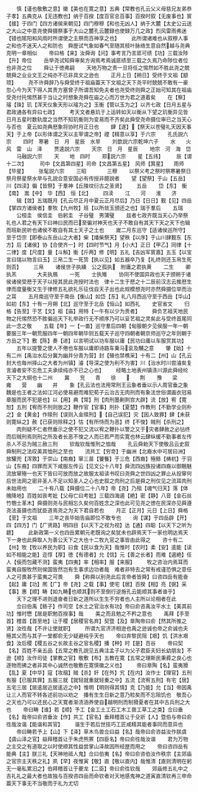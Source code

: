 <!-- { "loadSidebar": true } -->
　　慎【谨也敬敷之意】徽【美也在寛之意】五典【常教也孔云父义母慈兄友弟恭子孝】五典克从【无违教也】纳于百揆【度百官总百事】百揆时叙【无废事也】賔【接】于四门【四方诸侯来朝见】四门穆穆【和也无凶人】纳于大麓【太史公云送之大山之中意尧使舜摄祭事于大山之麓孔云麓録也使録万几之政】烈风雷雨弗迷【错也隂阳和风雨时所谓使之主祭而百神享之也】
　　此所谓诸难也从叙穆人事之和也不迷天人之和防也　舜歴试气象如春气至随其枝叶脉络生意自然越与尧典克明一章相似
　　帝曰格【来】汝舜询【问】事考言乃言厎可绩【功】三载汝陟【升】帝位
　　岳举尧试知舜审矣方询焉考焉诚厎绩至三载之久焉乃命陟位者位也非尧之位
　　舜让于徳弗嗣
　　天地万物之责一旦将任之惕然如不胜此尧之兢兢舜之业业文王之纯亦不已非具文之逊也
　　正月上日【朔日】受终于文祖【颛顼】
　　尧不许舜辞乃与舜受终于祖庙葢天下文祖之天下尧平时兢兢不敢有一豪忽心今为天下得人其责方塞曾子所谓吾知免夫者也尧受终则舜之正始可知其在祖庙受尧付托惕然甚于当让之时想象尧舜在庙之心而万世为君之道着矣
　　在【察】璿【珠】玑【浑天仪象天形以璿为之】玉衡【管以玉为之】以齐七政【日月五星与君政通各有异曰七政】
　　考天文者悬玑于上运转如天以衡从下望之玑衡异见皆日月五星时数轨度之当然不知玑衡则为变易而不齐矣此舜受尧命摄位审已之当天心与否也　夏云如尧典厯象将协时月正日也
　　肆【遂】【祭天以苍璧礼天因天事天】于上帝【以形体谓之天以主宰谓之帝】禋【精意以享】于六宗
　　孔氏説六宗
　　四时　寒暑　日　月　星辰　水旱
　　刘歆説六宗乾坤六子
　　水　　火　风　雷　山　泽
　　贾逵説六宗
　　天宗　日　月　星辰
　　地宗　河　海　岱
　　马融説六宗
　　天　　地　四时
　　郑説六宗
　　星【五纬】　　　辰【谓十二次】　　　司中【文昌第四星】司命【文昌第五星】　风师【箕星】　　雨师【毕星】
　　张髦説六宗
　　三昭　　　　三穆
　　以祭义考之祭时祭寒暑祭日祭月祭星祭水旱与孔説合意安国必有传授非臆説者
　　望【望祭】于山【五岳】川【四渎】徧【皆祭】于羣神【丘陵坟衍古之圣贤】
　　五岳
　　岱【东】　衡【南】　嵩【中】　华【西】　恒【北】
　　四渎
　　江　　河　　淮　　济
　　辑【敛】五瑞既月【孔云尽正月中夏云正月尽后】乃日【日日】觐【见】四岳【掌四方诸侯者】羣牧【九州牧】班【以所敛玉颁还之也】瑞于羣后
　　五瑞
　　公桓圭　侯信圭　伯躬圭　子谷璧　男蒲璧
　　兹者七政齐既当天心乃举祭礼也人君之有天下曰神曰民而已至徧对神天也天子不敢自有其天下天之天下也辑而班新民听也诸侯不敢自有其土天子之土也
　　嵗二月东巡守【适诸侯巡所守】至于岱宗【即泰山东岳山之大者】柴【燔柴祭天】望秩【以序】于山川肆觐东【东方】后【诸侯】协【合使齐一】时【四时节气】月【小大】正日【甲乙】同律【十二律】度【尺度】量【斗斛】衡【斤两】修【明】五礼【吉凶军賔嘉】五玉【以宝言曰瑞以物言曰玉】三帛二生一死贽【执以见】如五器卒乃复【礼终则还玉帛生死则否】
　　三帛
　　诸侯世子执纁　公之孤执　附庸之君执黄
　　二生
　　卿执羔　　　　大夫执鴈
　　一死
　　士执雉
　　协同不使国异政也天子颁朔于诸侯诸侯受厯于天子以授其民此尧授时法也　律十二生于厯之十二辰前汉志云推厯生律而度量衡又生于律修五礼欲礼乐征伐自天子出也此规模想尧时亦然舜摄位举而治之耳
　　五月南巡守至于南岳【衡山】如岱【东】礼八月西巡守至于西岳【华山】如初【东】十有一月朔【北】巡守至于北岳【恒山】如西礼
　　史官省文
　　归格【告至】于艺【文】祖【庙】用特【一牛有以少为贵者】
　　舜负艺祖天地民物之托惕然恐不胜徧巡天下礼举政行无不顺序乃可以妥艺祖之灵矣此与受终首尾同此一念之敬
　　五载【年】一【一畨】巡守羣后四朝【甸服朝夕见侯服一年一朝要服三年一朝荒服四年一朝四年朝毕则五载天子巡守四朝者朝京师巡守之年则朝于方岳之下】敷【陈】奏【进】以言明试以功车服以庸【民功曰庸以车服赏其功】
　　五年以提警之使人不倦也车服以庸即诗路车乗马衮及黼之意
　　肇【始】十有二州【禹治水后分冀为幽并分青为营】封【殖也禁樵采】十有二【州】山【孔云封大也毎州择山之大者为州镇】濬【导深之使为利不为害】川【治水时川尝濬矣复言濬者安不忘危工夫承续纯亦不已之心也】
　　经略土地表州镇涤川源此舜经纶天下之大纲也十二州
　　冀　　兖　　青　　徐　　　　荆
　　豫　　梁　　雍　　营　　幽　　并
　　象【孔云法也法用常刑王云象者垂以示人周官垂之象魏是也王者之法如江河必使易避而难犯荀子云治古无肉刑而有象法世俗谓画衣冠易章服而民不犯是也】以【用】典【常】刑【肉刑墨劓剕宫大辟】流【放】宥【寛恕】五刑【宥而不刑则放之】鞭作官【官事】刑扑【夏楚】作教刑【不勤学业则朴之】金【黄金】作赎刑【误则入金赎刑】【自己误犯】灾【因人致罪】肆【未获则寛纵之】赦【已获则除释之】怙【有所恃而为恶】终【不悛】贼刑【杀刑之】
　　肉刑疑不仁者然垂示之使不犯又流以宥之鞭扑以警之又于灾者肆赦之必怗终而后贼刑焉则刑之所及者长恶不悛之人而已若严而实寛也林云肆纵缓不勤事者左传杀人不忌为贼三赦三刑
　　钦哉钦哉惟刑之恤哉
　　孔云舜勑天下使敬吕云史叙舜制刑之法叹美其恤刑之至也
　　流共工【穷竒】于幽洲【北裔水中可居曰洲】放驩兜【浑敦】于崇山【南裔】窜三苗【饕餮】于三危【西裔】殛鲧【梼杌】于羽山【东裔】四罪而天下咸服左传云【见文公十八年】舜流四凶族投诸四裔以御魑魅流放窜殛一也天下皆曰可放而放之故服太祖读书叹曰尧舜之世四凶之罪止从投窜何后世法网之密非圣人不足以知圣人之心也史叙之肉刑之后是舜之刑仅见之流耳肉刑未始用也
　　二十有八载【舜摄位二十八年】帝【尧】乃殂【魂气归天】落【体魄降地】百姓如丧考妣【父母亡曰考妣】三载四海遏【絶】密【静】八音【金石丝竹匏士革木】舜摄则尧与民相忘久矣何百姓念之深也此可见尧之徳在民深亦见舜遵尧法虽摄也而犹臣道焉尧之为天下君自若也
　　月正【正月】元日【上日】舜格【至】于文祖
　　三年之丧毕始告庙即位不敢专也
　　询【谋】于四岳辟【开】四【四方】门【广贤路】明四目【以天下之视为视】达【通】四聪【以天下之听为聼】
　　此新政第一义也四岳累朝元老既询之矣犹未也辟焉天下一家也明达焉天下一身也此舜取人为善公天下之大也十二牧九官之事皆由此得之
　　咨十有二【州】牧【牧以养民为职】曰食【民以食为天】哉惟时【农时】柔【安】逺能【读如不相能之能】迩惇【厚】徳【有德者】允【信】元【善之长者】而难【遏絶】任人【佞而包藏不测】蛮夷【四夷】率【相率】服【来服】
　　牧之咨治内焉耳而蛮夷自服牧然则侯国皆然岂有生事求边功者哉　难者非特去之常有戒谨恐惧之意任人之可畏甚于蛮夷之可畏
　　舜【称舜以别尧此后言帝者皆舜】曰咨四岳有能奋【起】庸【功】熈【广】帝【尧】之载【事】使宅【居】百揆【相】亮【弼】采【事】惠【顺】畴【如九畴也顺其则不至倒行逆施孔云能顺其事者谁乎】
　　天下之理不进则退奋者日新之道所以生生不穷者也人主所以论相者在此
　　佥曰伯禹【鲧子】作司空【水土之官治水有功】帝曰俞咨禹汝平水土【美其前功】惟时懋【居是职勉百揆事】哉
　　美之而且勉之不矜之意也
　　禹拜【手至首】稽首【首至地】让于稷【居稷官名弃】契暨【及】臯陶帝曰俞【然其所推之贤】汝徃哉【不许让使就职】
　　所谓九官济济相逊也禹之逊诚也帝之俞诚也夫殛其父而与其子一堂都俞无少疑避纯乎天也
　　帝曰弃黎民阻【艰】饥【洪水艰食】汝后稷【稷五谷之长故主谷之官名稷】播【种】时【是】百谷
　　帝曰契【名】百姓不亲五品【五常之教孔説见五典注孟子以为父子君臣夫妇长幼朋友】不逊【顺】汝作司徒【掌教之官】敬敷【布】五教在寛【五常之理斯民秉彛之良心也逐物而拂之者非其中心诚然也敬敷在寛慎徽之义也】
　　帝曰臯陶【名】蛮夷猾【乱】夏【中华】寇【攻刼】贼【杀】奸【在外】宄【在内】汝作士【理官】五刑有服【已服其罪】五服三就【就轻就重就轻重之中】五流【流宥五刑】有宅【居】五宅三居【居逺居近居逺近之中】惟明【明则得其情】克【乃能】允【当】帝因禹让三人而官不转各述前功以劝之　播有生生日新之意乃粒矣而不忘阻饥也　敬吾心之天也乃可以还民心之天寛者渐渍涵养使自越明刑而制猾夏者在其中古兵刑之大也
　　帝曰畴【谁】若【顺】予工【金工土工石工木工兽工草工之类】佥曰垂【名】哉帝曰俞咨垂汝【作】共工【官名】垂拜稽首让于殳斨【人】暨伯与帝曰俞徃哉汝谐【能谐和其官】
　　谐生于若后世技巧工匠咸精其能者事同而意异也
　　帝曰畴若予上【山】下【泽】草木鸟兽佥曰益【名】哉帝曰俞咨益汝作朕虞【虞山泽之官】益拜稽首让于朱虎熊罴【四臣名】帝曰俞徃哉汝谐
　　君为万物之主交之有道取之以时使顺其性益尝掌山泽故因所经歴而用之
　　帝曰咨四岳有能典【主】朕三礼【天神地祗人鬼】佥曰伯夷【名】帝曰俞咨伯汝作秩宗【主郊庙之官宗主天秩之礼】夙【早】夜惟寅【敬】直【敬以直内】哉惟清【直则清明在躬无一毫私累汩之】伯拜稽首让于夔龙【二臣】帝曰俞徃钦哉
　　郊庙修五礼中之吉礼礼之最大者也故独与百揆咨四岳而命钦者对天地感鬼神之道寅直清钦再三申命葢天下事无不当敬而于礼为尤切
